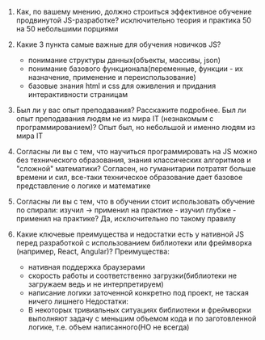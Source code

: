 1) Как, по вашему мнению, должно строиться эффективное обучение продвинутой JS-разработке?
    исключительно теория и практика 50 на 50 небольшими порциями
    
2) Какие 3 пункта самые важные для обучения новичков JS?
    - понимание структуры данных(объекты, массивы, json)
    - понимание базового функционала(переменные, функции - их назначение, применение и переиспользование)
    - базовые знания html и css для оживления и придания интерактивности страницам

3) Был ли у вас опыт преподавания? Расскажите подробнее. Был ли опыт преподавания людям не из мира IT (незнакомым с программированием)?
    Опыт был, но небольшой и именно людям из мира IT

4) Согласны ли вы с тем, что научиться программировать на JS можно без технического образования, знания классических алгоритмов и "сложной" математики?
    Согласен, но гуманитарии потратят больше времени и сил, все-таки техническое образование дает базовое представление о логике и математике

5) Согласны ли вы с тем, что в обучении стоит использовать обучение по спирали: изучил -> применил на практике - изучил глубже - применил на практике?
    Да, исключительно по такому правилу

6) Какие ключевые преимущества и недостатки есть у нативной JS перед разработкой с использованием библиотеки или фреймворка (например, React, Angular)?
    Преимущества:
    - нативная поддержка браузерами
    - скорость работы и соответственно загрузки(библиотеки не загружаем ведь и не интерпретируем)
    - написание логики заточенной конкретно под проект, не таская ничего лишнего
    Недостатки:
    - В некоторых тривиальных ситуациях библиотеки и фреймворки выполняют задачу с меньшим объемом кода и по заготовленной логике,
     т.е. объем написанного(НО не всегда)